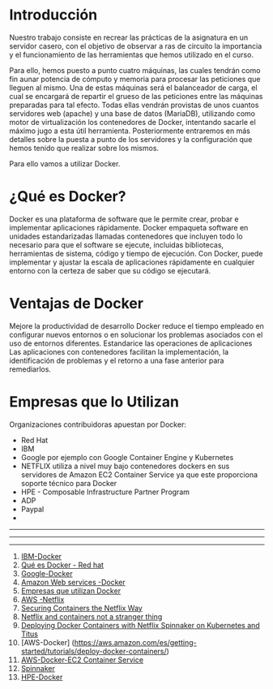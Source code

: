 # Introducción

Nuestro trabajo consiste en recrear las prácticas de la asignatura en un servidor casero, con el objetivo de observar a ras de circuito la importancia y el funcionamiento de las herramientas que hemos utilizado en el curso.

Para ello, hemos puesto a punto cuatro máquinas, las cuales tendrán como fin aunar potencia de cómputo y memoria para procesar las peticiones que lleguen al mismo. Una de estas máquinas será el balanceador de carga, el cual se encargará de repartir el grueso de las peticiones entre las máquinas preparadas para tal efecto. Todas ellas vendrán provistas de unos cuantos servidores web (apache) y una base de datos (MariaDB), utilizando como motor de virtualización los contenedores de Docker, intentando sacarle el máximo jugo a esta útil herramienta. Posteriormente entraremos en más detalles sobre la puesta a punto de los servidores y la configuración que hemos tenido que realizar sobre los mismos.

Para ello vamos a utilizar Docker.

# ¿Qué es Docker?

Docker es una plataforma de software que le permite crear, probar e implementar aplicaciones rápidamente. Docker empaqueta software en unidades estandarizadas llamadas
contenedores que incluyen todo lo necesario para que el software se ejecute, incluidas bibliotecas, herramientas de sistema, código y tiempo de ejecución. Con Docker, puede implementar y ajustar la escala de aplicaciones rápidamente en cualquier entorno con la certeza de saber que su código se ejecutará.


# Ventajas de Docker

Mejore la productividad de desarrollo Docker reduce el tiempo empleado en configurar nuevos entornos o en solucionar los problemas asociados con el uso de entornos diferentes. Estandarice las operaciones de aplicaciones Las aplicaciones con contenedores facilitan la implementación, la identificación de problemas y el retorno a una fase anterior para remediarlos.


# Empresas que lo Utilizan

Organizaciones contribuidoras apuestan por Docker:
* Red Hat
* IBM 
* Google por ejemplo con Google Container Engine y Kubernetes 
* NETFLIX utiliza a nivel muy bajo contenedores dockers en sus servidores de Amazon EC2 Container Service ya que este proporciona soporte técnico para Docker
* HPE - Composable Infrastructure Partner Program
* ADP
* Paypal
* 



___
***
- - -
1. [IBM-Docker](https://www.docker.com/ibm)
2. [Qué es Docker - Red hat](https://www.redhat.com/es/containers/what-is-docker)
3. [Google-Docker](https://cloud.google.com/container-engine/)
4. [Amazon Web services -Docker](https://aws.amazon.com/es/docker/)
5. [Empresas que utilizan Docker](https://www.docker.com/customers)
6. [AWS -Netflix](https://aws.amazon.com/es/solutions/case-studies/netflix/)
7. [Securing Containers the Netflix Way](https://speakerdeck.com/bdpayne/securing-containers-the-netflix-way)
8. [Netflix and containers not a stranger thing](https://es.slideshare.net/aspyker/netflix-and-containers-not-a-stranger-thing)
9. [Deploying Docker Containers with Netflix Spinnaker on Kubernetes and Titus](https://www.youtube.com/watch?v=ySdqDGfEOHo)
10. [AWS-Docker] (https://aws.amazon.com/es/getting-started/tutorials/deploy-docker-containers/)
11. [AWS-Docker-EC2 Container Service](https://aws.amazon.com/es/ecs/)
12. [Spinnaker](http://www.spinnaker.io/docs/frequently-asked-questions)
13. [HPE-Docker](http://h22168.www2.hpe.com/us/en/partners/docker/)




